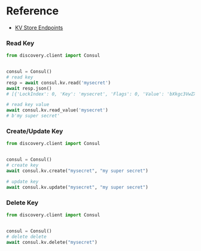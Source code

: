 # Reference

- [KV Store Endpoints](https://www.consul.io/api-docs/kv)

### Read Key

```python
from discovery.client import Consul


consul = Consul()
# read key
resp = await consul.kv.read('mysecret')
await resp.json()
# [{'LockIndex': 0, 'Key': 'mysecret', 'Flags': 0, 'Value': 'bXkgc3VwZXIgc2VjcmV0', 'CreateIndex': 825, 'ModifyIndex': 825}]

# read key value
await consul.kv.read_value('mysecret')
# b'my super secret'
```

### Create/Update Key

```python
from discovery.client import Consul


consul = Consul()
# create key
await consul.kv.create("mysecret", "my super secret")

# update key
await consul.kv.update("mysecret", "my super secret")
```

### Delete Key

```python
from discovery.client import Consul


consul = Consul()
# delete delete
await consul.kv.delete("mysecret")
```
